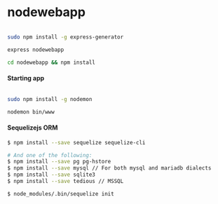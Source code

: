 # nodewebapp


```bash

sudo npm install -g express-generator

express nodewebapp

cd nodewebapp && npm install

```


#### Starting app

```bash

sudo npm install -g nodemon

nodemon bin/www


```

#### Sequelizejs ORM

```bash
$ npm install --save sequelize sequelize-cli

# And one of the following:
$ npm install --save pg pg-hstore
$ npm install --save mysql // For both mysql and mariadb dialects
$ npm install --save sqlite3
$ npm install --save tedious // MSSQL

$ node_modules/.bin/sequelize init

```
